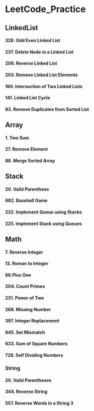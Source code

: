 # LeetCode_Practice

## LinkedList
#### 328. Odd Even Linked List
#### 237. Delete Node in a Linked List
#### 206. Reverse Linked List
#### 203. Remove Linked List Elements
#### 160. Intersection of Two Linked Lists
#### 141. Linked List Cycle
#### 83. Remove Duplicates from Sorted List

## Array
#### 1. Two Sum
#### 27. Remove Element
#### 88. Merge Sorted Array


## Stack
#### 20. Valid Parenthese
#### 682. Baseball Game
#### 232. Implement Queue using Stacks
#### 225. Implement Stack using Queues


## Math
#### 7. Reverse Integer
#### 13. Roman to Integer
#### 66.Plus One
#### 204. Count Primes
#### 231. Power of Two
#### 268. Missing Number
#### 397. Integer Replacement
#### 645. Set Mismatch
#### 633. Sum of Square Numbers
#### 728. Self Dividing Numbers

### String
#### 20. Valid Parentheses
#### 344. Reverse String
#### 557. Reverse Words in a String 3
